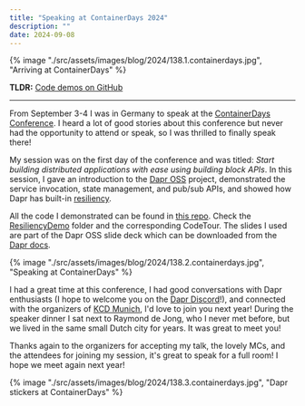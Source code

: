 ```yaml
---
title: "Speaking at ContainerDays 2024"
description: ""
date: 2024-09-08
---
```


{% image "./src/assets/images/blog/2024/138.1.containerdays.jpg", "Arriving at ContainerDays" %}

**TLDR:** <a href="https://github.com/diagrid-labs/dapr-resiliency-and-durable-execution" target="_blank">Code demos on GitHub</a>

---

From September 3-4 I was in Germany to speak at the [ContainerDays Conference](https://www.containerdays.io/containerdays-conference-2024/). I heard a lot of good stories about this conference but never had the opportunity to attend or speak, so I was thrilled to finally speak there!

My session was on the first day of the conference and was titled: _Start building distributed applications with ease using building block APIs_. In this session, I gave an introduction to the [Dapr OSS](https://dapr.io/) project, demonstrated the service invocation, state management, and pub/sub APIs, and showed how Dapr has built-in [resiliency](https://docs.dapr.io/operations/resiliency/policies/).

All the code I demonstrated can be found in [this repo](https://github.com/diagrid-labs/dapr-resiliency-and-durable-execution). Check the [ResiliencyDemo](https://github.com/diagrid-labs/dapr-resiliency-and-durable-execution/tree/main/ResiliencyDemo) folder and the corresponding CodeTour. The slides I used are part of the Dapr OSS slide deck which can be downloaded from the [Dapr docs](https://docs.dapr.io/contributing/presentations/).

{% image "./src/assets/images/blog/2024/138.2.containerdays.jpg", "Speaking at ContainerDays" %}

I had a great time at this conference, I had good conversations with Dapr enthusiasts (I hope to welcome you on the [Dapr Discord](https://bit.ly/dapr-discord)!), and connected with the organizers of [KCD Munich](https://www.kcdmunich.de/), I'd love to join you next year! During the speaker dinner I sat next to Raymond de Jong, who I never met before, but we lived in the same small Dutch city for years. It was great to meet you!

Thanks again to the organizers for accepting my talk, the lovely MCs, and the attendees for joining my session, it's great to speak for a full room! I hope we meet again next year!

{% image "./src/assets/images/blog/2024/138.3.containerdays.jpg", "Dapr stickers at ContainerDays" %}
